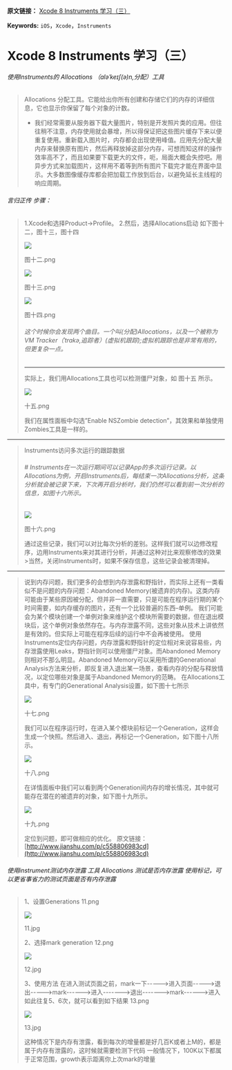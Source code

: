 **原文链接：** [Xcode 8 Instruments 学习（三）](http://www.jianshu.com/p/b3443352169c)

**Keywords:** `iOS`，`Xcode`，`Instruments`

# Xcode 8 Instruments 学习（三）

###### 使用Instruments的 Allocations （aləˈkeɪʃ(ə)n,分配）工具

> Allocations 分配工具。它能给出你所有创建和存储它们的内存的详细信息，它也显示你保留了每个对象的计数。
> 
> * 我们经常需要从服务器下载大量图片，特别是开发照片类的应用。但往往稍不注意，内存使用就会暴增，所以得保证把这些图片缓存下来以便重复使用。重新载入图片时，内存都会出现使用峰值。应用先分配大量内存来替换原有图片，然后再释放掉这部分内存，可想而知这样的操作效率高不了，而且如果要下载更大的文件，呃，局面大概会失控吧。用异步方式来加载图片，这样用不着等到所有图片下载完才能在界面中显示。大多数图像缓存库都会把加载工作放到后台，以避免延长主线程的响应周期。

###### 言归正传 步骤：

> 1.Xcode和选择Product->Profile。
> 2.然后，选择Allocations启动
> 如下图十二，图十三，图十四
> 
> ![](http://upload-images.jianshu.io/upload_images/1738027-956cd560b3a00b6b.png?imageMogr2/auto-orient/strip%7CimageView2/2/w/1240)
> 
> 图十二.png
> 
> 
> 
> ![](http://upload-images.jianshu.io/upload_images/1738027-e2ad82b433590b8e.png?imageMogr2/auto-orient/strip%7CimageView2/2/w/1240)
> 
> 图十三.png
> 
> 
> 
> ![](http://upload-images.jianshu.io/upload_images/1738027-ba071adb0cb112f5.png?imageMogr2/auto-orient/strip%7CimageView2/2/w/1240)
> 
> 图十四.png
> 
> 
> 
> ###### 这个时候你会发现两个曲目。一个叫(分配)Allocations，以及一个被称为VM Tracker（ˈtrakə,追踪者）(虚拟机跟踪);虚拟机跟踪也是非常有用的，但更复杂一点。
> 
> * * *
> 
> 实际上，我们用Allocations工具也可以检测僵尸对象，如 图十五 所示。
> 
> ![](http://upload-images.jianshu.io/upload_images/1738027-ee5d9ccbcc29aa39.png?imageMogr2/auto-orient/strip%7CimageView2/2/w/1240)
> 
> 十五.png
> 
> 
> 
> 我们在属性面板中勾选”Enable NSZombie detection”，其效果和单独使用Zombies工具是一样的。

* * *

> Instruments访问多次运行的跟踪数据
> 
> ###### # Instruments在一次运行期间可以记录App的多次运行记录。以Allocations为例，开启Instruments后，每结束一次Allocations分析，这条分析就会被记录下来，下次再开启分析时，我们仍然可以看到前一次分析的信息，如图十六所示。
> 
> ![](http://upload-images.jianshu.io/upload_images/1738027-2f17929c1158e613.png?imageMogr2/auto-orient/strip%7CimageView2/2/w/1240)
> 
> 图十六.png
> 
> 
> 
> 通过这些记录，我们可以对比每次分析的差别。这样我们就可以边修改程序，边用Instruments来对其进行分析，并通过这种对比来观察修改的效果 >当然，关闭Instruments时，如果不保存信息，这些记录会被清理掉。

* * *

> 说到内存问题，我们更多的会想到内存泄露和野指针，而实际上还有一类看似不是问题的内存问题：Abandoned Memory(被遗弃的内存)。这类内存可能由于某些原因被分配，但并非一直需要，只是可能在程序运行期的某个时间需要，如内存缓存的图片，还有一个比较普遍的东西–单例。
> 我们可能会为某个模块创建一个单例对象来维护这个模块所需要的数据，但在退出模块后，这个单例对象依然存在。与内存泄露不同，这些对象从技术上讲依然是有效的。但实际上可能在程序后续的运行中不会再被使用。
> 使用Instruments定位内存问题，内存泄露和野指针的定位相对来说容易些，内存泄露使用Leaks，野指针则可以使用僵尸对象。而Abandoned Memory则相对不那么明显。Abandoned Memory可以采用所谓的Generational Analysis方法来分析，即反复进入退出某一场景，查看内存的分配与释放情况，以定位哪些对象是属于Abandoned Memory的范畴。
> 在Allocations工具中，有专门的Generational Analysis设置，如下图十七所示
> 
> ![](http://upload-images.jianshu.io/upload_images/1738027-84a7b3bee5f6a0f3.png?imageMogr2/auto-orient/strip%7CimageView2/2/w/1240)
> 
> 十七.png
> 
> 
> 
> 我们可以在程序运行时，在进入某个模块前标记一个Generation，这样会生成一个快照。然后进入、退出，再标记一个Generation，如下图十八所示。
> 
> ![](http://upload-images.jianshu.io/upload_images/1738027-3b7abcea24b58be7.png?imageMogr2/auto-orient/strip%7CimageView2/2/w/1240)
> 
> 十八.png
> 
> 
> 
> 在详情面板中我们可以看到两个Generation间内存的增长情况，其中就可能存在潜在的被遗弃的对象，如下图十九所示。
> 
> ![](http://upload-images.jianshu.io/upload_images/1738027-46517d4fa9b81043.png?imageMogr2/auto-orient/strip%7CimageView2/2/w/1240)
> 
> 十九.png
> 
> 
> 
> 定位到问题，即可做相应的优化。
> 原文链接：[http://www.jianshu.com/p/c558806983cd](http://www.jianshu.com/p/c558806983cd)

###### 使用instrument测试内存泄露 工具 Allocations 测试是否内存泄露 使用标记，可以更省事省力的测试页面是否有内存泄露

> 1、设置Generations
> 11.png
> 
> ![](http://upload-images.jianshu.io/upload_images/1738027-f5f24bfce13d612a.jpg?imageMogr2/auto-orient/strip%7CimageView2/2/w/1240)
> 
> 11.jpg
> 
> 
> 
> 2、选择mark generation
> 12.png
> 
> ![](http://upload-images.jianshu.io/upload_images/1738027-e95a20c27d9e9df1.jpg?imageMogr2/auto-orient/strip%7CimageView2/2/w/1240)
> 
> 12.jpg
> 
> 
> 
> 3、使用方法 在进入测试页面之前，mark一下----->进入页面----->退出----->mark------>进入------->退出------->mark------>进入
> 如此往复5、6次，就可以看到如下结果 13.png
> 
> ![](http://upload-images.jianshu.io/upload_images/1738027-9aa79d1ad7985a0d.jpg?imageMogr2/auto-orient/strip%7CimageView2/2/w/1240)
> 
> 13.jpg
> 
> 
> 
> 这种情况下是内存有泄露，看到每次的增量都是好几百K或者上M的，都是属于内存有泄露的，这时候就需要检测下代码
> 一般情况下，100K以下都属于正常范围，growth表示距离你上次mark的增量

